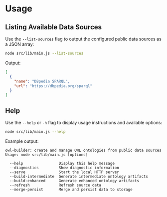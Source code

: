 # Usage

## Listing Available Data Sources

Use the `--list-sources` flag to output the configured public data sources as a JSON array:

```bash
node src/lib/main.js --list-sources
```

Output:

```json
[
  {
    "name": "DBpedia SPARQL",
    "url": "https://dbpedia.org/sparql"
  }
]
```

## Help

Use the `--help` or `-h` flag to display usage instructions and available options:

```bash
node src/lib/main.js --help
```

Example output:

```text
owl-builder: create and manage OWL ontologies from public data sources
Usage: node src/lib/main.js [options]

  --help                Display this help message
  --diagnostics         Show diagnostic information
  --serve               Start the local HTTP server
  --build-intermediate  Generate intermediate ontology artifacts
  --build-enhanced      Generate enhanced ontology artifacts
  --refresh             Refresh source data
  --merge-persist       Merge and persist data to storage
```

